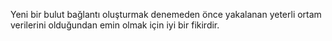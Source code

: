 Yeni bir bulut bağlantı oluşturmak denemeden önce yakalanan yeterli ortam verilerini olduğundan emin olmak için iyi bir fikirdir.
